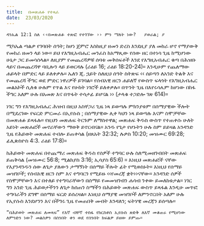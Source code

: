 ```yaml
---
title:  በመጽሐፉ የተጻፈ
date:  23/03/2020
---
```


`ዳንኤል 12:1 ስለ ‹‹በመጽሐፉ ተጽፎ የተገኘው ›› ምን ማለት ነው?   ያወራል; ያ`

ሚካኤል ጣልቃ የገባበት ሰዓት; ከሆነ ጀምሮ እስከዚያ ዘመን ድረስ እንደዚያ ያለ መከራ ሆኖ የማያውቅ የመከራ ዘመን ላይ ነው። ይህ የእግዚአብሔር መንፈስ ከአማጺው የሰው ዘር በተነሳ ጊዜ ከሚሆነው ሁኔታ ጋር ይመሳሰላል። ለዚያም የመጨረሻዎቹ ሰባቱ መቅሰፍቶች እንደ የእግዚአብሔር ቁጣ በሕዝቡ ላይና በመጨረሻዋ ባቢሎን ላይ ይወርዳሉ (ራዕይ 16; ራዕይ 18:20-24)። እንዲሁም የጨለማው ሐይላት በምድር ላይ ይለቀቃሉ። ኤለን ጂ. ኋይት ስለዚህ ሰዓት ስትጽፍ ‹‹ ሰይጣን ለአንድ ትልቅ እና የመጨረሻ ችግር ወደ ምድር ነዋሪዎች ይገባል። የሰብአዊ ዘርን ሐይለኛ የውስጥ ፍላጎት የእግዚአብሔር መልአኮች ሲለቁ ሁሉም የጥል እና የሁከት ነገሮች ይለቀቃሉ። በጥንት ጊዜ በእየሩሳሌም ከሆነው በከፋ ችግር አለም ሁሉ በአመጽ እና በጥፋት ተሳታፊ ይሆናል ›› (ታላቁ ተጋድሎ ገጽ 614)።

ነገር ግን የእግዚአብሔር ሕዝብ በዚህ አስቸጋሪ ጊዜ ነጻ ይወጣሉ ምክንያቱም በሰማያዊው ችሎት በሚደረገው የፍርድ ምርመራ በኢየሱስ ; በሰማያዊው ሊቀ ካህን ነጻ ይወጣሉ እናም ስሞቻቸው በመጽሐፉ ይጻፋሉ።        የዚህን መጽሐፍ ትርጉም ለማስተዋል; መጽሐፍ ቅዱስ ውስጥ የተጠቀሱ ሁለት አይነት መጽሐፎች መኖራቸውን ማወቅ ይኖርብናል። አንዱ የጌታ የሆኑትን ሁሉ ስም ይይዛል አንዳንድ ጊዜ የሕይወት መጽሐፍ ተብሎ ይጠቀሳል (ዘጸአት 32:32; ሉቃስ 10:20; መዝሙር 69:28; ፊሊጵስዮስ 4:3. ራዕይ 17:8)።

ከሕይወት መጽሐፍ በተጨማሪ መጽሐፍ ቅዱስ የሰዎች ተግባር ሁሉ ስለሚመዘገብበት መጽሐፍ ይጠቅሳል (መዝሙር 56:8; ሚልክያስ 3:16; ኢሳያስ 65:6) ። እነዚህ መጽሐፎች ናቸው የእያንዳንዱን ሰው ለጌታ ያለውን ታማኝነት በሰማይ ችሎት ፊት የሚወስኑት። እነዚህ የሰማይ መዝገቦች; የሰብአዊ ዘርን ስም እና ተግባርን የሚይዙ ‹‹የመረጃ ቋት››ናቸው። አንዳንድ ሰዎች የስሞቻቸውን እና በተለይ የተግባራቸውን በሰማይ የመመዝገብን ሐሳብ ንቀው ይመለከቱታል። ነገር ግን አንድ ጊዜ ሕይወታችንን ለጌታ ከሰጠን ስማችን በሕይወት መጽሐፍ ውስጥ ይጻፋል እንዲሁ መጥፎ ተግባራችን ደግሞ በሰማይ ፍርድ ይሰረዛል። እነዚህ ሰማያዊ መዝገቦች ለምንኖርበት አለም ሁሉ የኢየሱስ እንደሆንን እና በችግሩ ጊዜ የመጠበቅ መብት እንዳለን; ፍትሃዊ መረጃን ይሰጣሉ።

`“በሕይወት መጽሐፍ ለመጻፍ” የእኛ ብቸኛ ተስፋ የክርስቶስ ኢየሱስ ጽድቅ ለእኛ መቆጠሩ የሚሆነው ለምንድን ነው? መልስዎን በሰንበት ቀን ወደ የሰንበት ክፍልዎ ይዘው ይምጡ።`